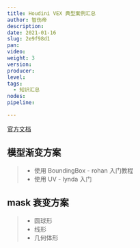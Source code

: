 ```yaml
---
title: Houdini VEX 典型案例汇总
author: 智伤帝
description: 
date: 2021-01-16
slug: 2e9f98d1
pan: 
video: 
weight: 3
version: 
producer:
level: 
tags: 
  - 知识汇总
nodes: 
pipeline: 

---
```


[官方文档](https://www.sidefx.com/docs/houdini/basics/index.html)
## 模型渐变方案

> + 使用 BoundingBox - rohan 入门教程
> + 使用 UV - lynda 入门

## mask 衰变方案

> + 圆球形
> + 线形
> + 几何体形


